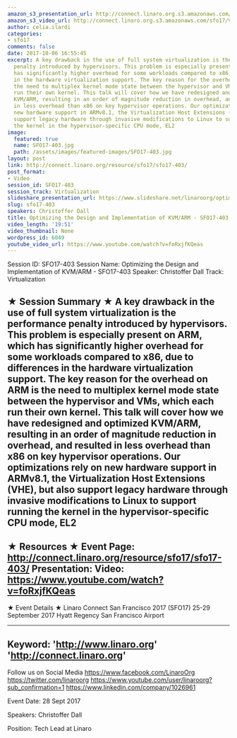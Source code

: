 ```yaml
---
amazon_s3_presentation_url: http://connect.linaro.org.s3.amazonaws.com/sfo17/Presentations/SFO17-403%20Optimizing%20the%20Design%20and%20Implementation%20of%20KVM_ARM.pdf
amazon_s3_video_url: http://connect.linaro.org.s3.amazonaws.com/sfo17/Videos/SFO17-403%20-%20Optimizing%20the%20Design%20and%20Implementation%20of%20KVM-ARM.mp4
author: celia.ilardi
categories:
- sfo17
comments: false
date: 2017-10-06 16:55:45
excerpt: A key drawback in the use of full system virtualization is the performance
  penalty introduced by hypervisors. This problem is especially present on ARM, which
  has significantly higher overhead for some workloads compared to x86, due to differences
  in the hardware virtualization support. The key reason for the overhead on ARM is
  the need to multiplex kernel mode state between the hypervisor and VMs, which each
  run their own kernel. This talk will cover how we have redesigned and optimized
  KVM/ARM, resulting in an order of magnitude reduction in overhead, and resulted
  in less overhead than x86 on key hypervisor operations. Our optimizations rely on
  new hardware support in ARMv8.1, the Virtualization Host Extensions (VHE), but also
  support legacy hardware through invasive modifications to Linux to support running
  the kernel in the hypervisor-specific CPU mode, EL2
image:
  featured: true
  name: SFO17-403.jpg
  path: /assets/images/featured-images/SFO17-403.jpg
layout: post
link: http://connect.linaro.org/resource/sfo17/sfo17-403/
post_format:
- Video
session_id: SFO17-403
session_track: Virtualization
slideshare_presentation_url: https://www.slideshare.net/linaroorg/optimizing-the-design-and-implementation-of-kvmarm-sfo17403-81026985
slug: sfo17-403
speakers: Christoffer Dall
title: Optimizing the Design and Implementation of KVM/ARM - SFO17-403
video_length: '19:51'
video_thumbnail: None
wordpress_id: 6049
youtube_video_url: https://www.youtube.com/watch?v=foRxjfKQeas
---
```


Session ID: SFO17-403
Session Name: Optimizing the Design and Implementation of KVM/ARM - SFO17-403
Speaker: Christoffer Dall
Track: Virtualization

★ Session Summary ★
A key drawback in the use of full system virtualization is the performance penalty introduced by hypervisors. This problem is especially present on ARM, which has significantly higher overhead for some workloads compared to x86, due to differences in the hardware virtualization support. The key reason for the overhead on ARM is the need to multiplex kernel mode state between the hypervisor and VMs, which each run their own kernel. This talk will cover how we have redesigned and optimized KVM/ARM, resulting in an order of magnitude reduction in overhead, and resulted in less overhead than x86 on key hypervisor operations. Our optimizations rely on new hardware support in ARMv8.1, the Virtualization Host Extensions (VHE), but also support legacy hardware through invasive modifications to Linux to support running the kernel in the hypervisor-specific CPU mode, EL2
---------------------------------------------------
★ Resources ★
Event Page: http://connect.linaro.org/resource/sfo17/sfo17-403/
Presentation:
Video: https://www.youtube.com/watch?v=foRxjfKQeas
---------------------------------------------------

★ Event Details ★
Linaro Connect San Francisco 2017 (SFO17)
25-29 September 2017
Hyatt Regency San Francisco Airport

---------------------------------------------------
Keyword:
'http://www.linaro.org'
'http://connect.linaro.org'
---------------------------------------------------
Follow us on Social Media
https://www.facebook.com/LinaroOrg
https://twitter.com/linaroorg
https://www.youtube.com/user/linaroorg?sub_confirmation=1
https://www.linkedin.com/company/1026961

Event Date: 28 Sept 2017

Speakers: Christoffer Dall

Position: Tech Lead at Linaro